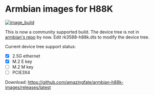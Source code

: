 # Armbian images for H88K
[![image_build](https://github.com/amazingfate/armbian-h88k-images/workflows/Build/badge.svg)](https://github.com/amazingfate/armbian-h88k-images/actions/workflows/build.yml)

This is now a community supported build. The device tree is not in [armbian's repo](https://github.com/armbian/build) by now. Edit rk3588-h88k.dts to modify the device tree.

Current device tree support status:
 - [x] 2.5G ethernet
 - [x] M.2 E key
 - [ ] M.2 M key
 - [ ] PCIE3X4

Download: https://github.com/amazingfate/armbian-h88k-images/releases/latest
